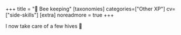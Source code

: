 +++
title = "🐝 Bee keeping"
[taxonomies]
categories=["Other XP"]
cv=["side-skills"]
[extra]
noreadmore = true
+++

I now take care of a few hives 🤺

<!-- more -->